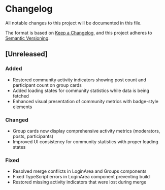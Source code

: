# Changelog

All notable changes to this project will be documented in this file.

The format is based on [Keep a Changelog](https://keepachangelog.com/en/1.0.0/),
and this project adheres to [Semantic Versioning](https://semver.org/spec/v2.0.0.html).

## [Unreleased]

### Added
- Restored community activity indicators showing post count and participant count on group cards
- Added loading states for community statistics while data is being fetched
- Enhanced visual presentation of community metrics with badge-style elements

### Changed
- Group cards now display comprehensive activity metrics (moderators, posts, participants)
- Improved UI consistency for community statistics with proper loading states

### Fixed
- Resolved merge conflicts in LoginArea and Groups components
- Fixed TypeScript errors in LoginArea component preventing build
- Restored missing activity indicators that were lost during merge